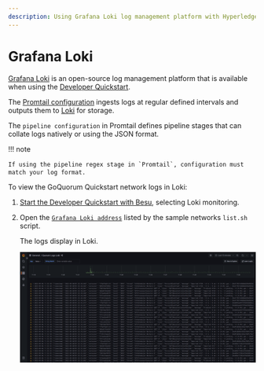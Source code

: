 ```yaml
---
description: Using Grafana Loki log management platform with Hyperledger Besu
---
```


# Grafana Loki

[Grafana Loki] is an open-source log management platform that is available when using the
[Developer Quickstart](../../tutorials/quickstart.md).

The [Promtail configuration] ingests logs at regular defined intervals and outputs them to [Loki] for storage.

The `pipeline configuration` in Promtail defines pipeline stages that can collate logs natively or using the JSON format.

!!! note

    If using the pipeline regex stage in `Promtail`, configuration must match your log format.

To view the GoQuorum Quickstart network logs in Loki:

1. [Start the Developer Quickstart with Besu](../../tutorials/quickstart.md), selecting Loki monitoring.
1. Open the [`Grafana Loki address`](http://localhost:3000/d/Ak6eXLsPxFemKYKEXfcH/quorum-logs-loki?orgId=1&var-app=besu&var-search=&from=now-15m&to=now) listed
    by the sample networks `list.sh` script.

    The logs display in Loki.

    ![Loki logs](../../../assets/images/grafana_loki.png)

<!-- Links -->
[Promtail configuration]: https://github.com/ConsenSys/quorum-dev-quickstart/blob/master/files/common/promtail/promtail.yml
[pipeline configuration]: https://github.com/ConsenSys/quorum-dev-quickstart/blob/master/files/common/promtail/promtail.yml
[Loki]: https://github.com/ConsenSys/quorum-dev-quickstart/blob/master/files/common/loki/loki.yml
[Grafana Loki]: https://grafana.com/oss/loki/
